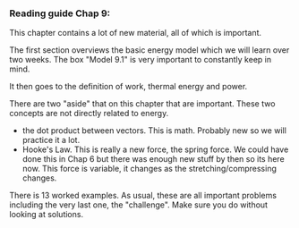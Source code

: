 ### Reading guide Chap 9: 

This chapter contains a lot of new material, all of which is important. 

The first section overviews the basic energy model which we will learn over two weeks. The box "Model 9.1" is very important to constantly keep in mind. 

It then goes to the definition of work, thermal energy and power. 

There are two "aside" that on this chapter that are important. These two concepts are not directly related to energy. 

* the dot product between vectors. This is math. Probably new so we will practice it a lot. 
* Hooke's Law. This is really a new force, the spring force. We could have done this in Chap 6 but there was enough new stuff by then so its here now. This force is variable, it changes as the stretching/compressing changes.  

There is 13 worked examples. As usual, these are all important problems including the very last one, the "challenge". Make sure you do without looking at solutions. 